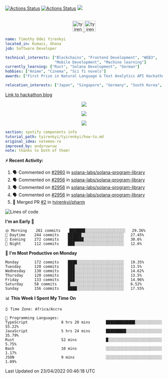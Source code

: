[![Actions Status](https://github.com/tyirenkyi/tyirenkyi/workflows/wakatime-stats/badge.svg)](https://github.com/tyirenkyi/tyirenkyi/actions)
[![Actions Status](https://github.com/tyirenkyi/tyirenkyi/workflows/update-gh-activity/badge.svg)](https://github.com/tyirenkyi/tyirenkyi/actions)
![](https://visitor-badge.glitch.me/badge?page_id=tyirenkyi.tyirenkyi)

<p align="center">
<br/>
<a href="https://twitter.com/toyirenkyi">
  <img alt="tyirenkyi | Twitter" width="35px" src="https://drive.google.com/uc?export=view&id=1CwWfGcNmTNzSI-XmaLk0gvbHVaD5xkwx" />
</a>
<a href="https://open.spotify.com/user/6jyx0hj1911n2xd4rm3vwm8j9?si=f0e62187bc474bdf">
  <img alt="tyirenkyi's Spotify" width="35px" src="https://drive.google.com/uc?export=view&id=1mLM5RCv8vHD1eZBYJphW69eo6OVlK-Ti" />
</a>
</p>

```yaml
name: Timothy Odei Yirenkyi
located_in: Kumasi, Ghana
job: Software Developer

technical_interests: ["Blockchains", "Frontend Development", "WEB3", 
                      "Mobile Development", "Machine learning"]
currently_learning: ["Rust", "Solana Development", "German"]
hobbies: ["Anime", "Cinema", "Sci fi novels"]
awards: ["First Prize in Natural Language & Text Analytics API Hackathon"]

relocation_interests: ["Japan", "Singapore", "Germany", "South Korea", "UK"]
```

<a href="https://www.expert.ai/blog/the-story-behind-hackathon-winning-peer-reviewers-app">Link to hackathon blog</a>

<p align="center">
  <img alig src="https://github-profile-trophy.vercel.app/?username=tyirenkyi&column=6&rank=SSS,SS,S,AAA,AA,A,B,C" />
</p>


<p align="center">
  <a href="https://tyirenkyi.vercel.app/api/now-playing?open">
    <!-- Music bars move to the beat and are colored based on the track's happiness, danceability and energy! -->
    <img src="https://tyirenkyi.vercel.app/api/now-playing">
  </a>
</p>

<p align="center">
  <img src="https://tyirenkyi.vercel.app/api/top-played">
</p>
 
```yaml
section: spotify components info
tutorial_path: tyirenkyi/tyirenkyi/how-to.md
original_idea: natemoo-re
improved_by: andyruwruw
note: thanks to both of them!
```


**:zap: Recent Activity:**

<!--START_SECTION:activity-->
1. 🗣 Commented on [#2960](https://github.com/solana-labs/solana-program-library/issues/2960) in [solana-labs/solana-program-library](https://github.com/solana-labs/solana-program-library)
2. 🗣 Commented on [#2956](https://github.com/solana-labs/solana-program-library/issues/2956) in [solana-labs/solana-program-library](https://github.com/solana-labs/solana-program-library)
3. 🗣 Commented on [#2956](https://github.com/solana-labs/solana-program-library/issues/2956) in [solana-labs/solana-program-library](https://github.com/solana-labs/solana-program-library)
4. 🗣 Commented on [#2956](https://github.com/solana-labs/solana-program-library/issues/2956) in [solana-labs/solana-program-library](https://github.com/solana-labs/solana-program-library)
5. 🎉 Merged PR [#2](https://github.com/tyirenkyi/pharm/pull/2) in [tyirenkyi/pharm](https://github.com/tyirenkyi/pharm)
<!--END_SECTION:activity-->

<!--START_SECTION:waka-->
![Lines of code](https://img.shields.io/badge/From%20Hello%20World%20I%27ve%20Written-5%20Million%20lines%20of%20code-blue)

**I'm an Early 🐤** 

```text
🌞 Morning    261 commits    ███████░░░░░░░░░░░░░░░░░░   29.36% 
🌆 Daytime    244 commits    ██████░░░░░░░░░░░░░░░░░░░   27.45% 
🌃 Evening    272 commits    ███████░░░░░░░░░░░░░░░░░░   30.6% 
🌙 Night      112 commits    ███░░░░░░░░░░░░░░░░░░░░░░   12.6%

```
📅 **I'm Most Productive on Monday** 

```text
Monday       172 commits    ████░░░░░░░░░░░░░░░░░░░░░   19.35% 
Tuesday      120 commits    ███░░░░░░░░░░░░░░░░░░░░░░   13.5% 
Wednesday    130 commits    ███░░░░░░░░░░░░░░░░░░░░░░   14.62% 
Thursday     120 commits    ███░░░░░░░░░░░░░░░░░░░░░░   13.5% 
Friday       133 commits    ███░░░░░░░░░░░░░░░░░░░░░░   14.96% 
Saturday     58 commits     █░░░░░░░░░░░░░░░░░░░░░░░░   6.52% 
Sunday       156 commits    ████░░░░░░░░░░░░░░░░░░░░░   17.55%

```


📊 **This Week I Spent My Time On** 

```text
⌚︎ Time Zone: Africa/Accra

💬 Programming Languages: 
TypeScript               8 hrs 20 mins       █████████████░░░░░░░░░░░░   55.22% 
JavaScript               5 hrs 24 mins       █████████░░░░░░░░░░░░░░░░   35.79% 
Rust                     52 mins             █░░░░░░░░░░░░░░░░░░░░░░░░   5.75% 
Bash                     10 mins             ░░░░░░░░░░░░░░░░░░░░░░░░░   1.17% 
JSON                     9 mins              ░░░░░░░░░░░░░░░░░░░░░░░░░   1.09%

```


 Last Updated on 23/04/2022 00:46:18 UTC
<!--END_SECTION:waka-->

